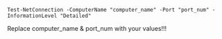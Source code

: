 ```
Test-NetConnection -ComputerName "computer_name" -Port "port_num" -InformationLevel "Detailed"
```

Replace computer_name & port_num with your values!!!
